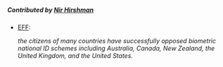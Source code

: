 ##### Contributed by [Nir Hirshman](http://nirshman.com/)

* [EFF](https://archive.today/oAeD8):

  *the citizens of many countries have successfully opposed biometric national ID
  schemes including Australia, Canada, New Zealand, the United Kingdom, and the United States.*

